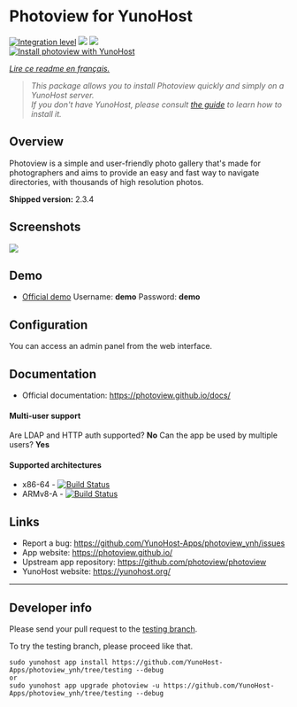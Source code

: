 # Photoview for YunoHost

[![Integration level](https://dash.yunohost.org/integration/photoview.svg)](https://dash.yunohost.org/appci/app/photoview) ![](https://ci-apps.yunohost.org/ci/badges/photoview.status.svg) ![](https://ci-apps.yunohost.org/ci/badges/photoview.maintain.svg)  
[![Install photoview with YunoHost](https://install-app.yunohost.org/install-with-yunohost.svg)](https://install-app.yunohost.org/?app=photoview)

*[Lire ce readme en français.](./README_fr.md)*

> *This package allows you to install Photoview quickly and simply on a YunoHost server.  
If you don't have YunoHost, please consult [the guide](https://yunohost.org/#/install) to learn how to install it.*

## Overview
Photoview is a simple and user-friendly photo gallery that's made for photographers and aims to provide an easy and fast way to navigate directories, with thousands of high resolution photos.

**Shipped version:** 2.3.4

## Screenshots

![](https://github.com/photoview/photoview/raw/master/screenshots/timeline.png)

## Demo

* [Official demo](https://photos.qpqp.dk/) Username: **demo** Password: **demo**

## Configuration

You can access an admin panel from the web interface.

## Documentation

* Official documentation: https://photoview.github.io/docs/

#### Multi-user support

Are LDAP and HTTP auth supported? **No**
Can the app be used by multiple users? **Yes**

#### Supported architectures

* x86-64 - [![Build Status](https://ci-apps.yunohost.org/ci/logs/photoview.svg)](https://ci-apps.yunohost.org/ci/apps/photoview/)
* ARMv8-A - [![Build Status](https://ci-apps-arm.yunohost.org/ci/logs/photoview.svg)](https://ci-apps-arm.yunohost.org/ci/apps/photoview/)

## Links

* Report a bug: https://github.com/YunoHost-Apps/photoview_ynh/issues
* App website: https://photoview.github.io/
* Upstream app repository: https://github.com/photoview/photoview
* YunoHost website: https://yunohost.org/

---

## Developer info

Please send your pull request to the [testing branch](https://github.com/YunoHost-Apps/photoview_ynh/tree/testing).

To try the testing branch, please proceed like that.
```
sudo yunohost app install https://github.com/YunoHost-Apps/photoview_ynh/tree/testing --debug
or
sudo yunohost app upgrade photoview -u https://github.com/YunoHost-Apps/photoview_ynh/tree/testing --debug
```
